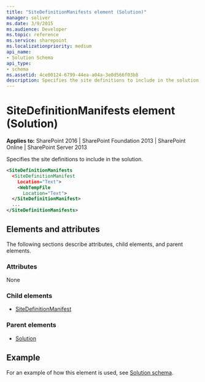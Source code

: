 ```yaml
---
title: "SiteDefinitionManifests element (Solution)"
manager: soliver
ms.date: 3/9/2015
ms.audience: Developer
ms.topic: reference
ms.service: sharepoint
ms.localizationpriority: medium
api_name:
- Solution Schema
api_type:
- schema
ms.assetid: 4ce00124-6799-44ea-a04a-3e0d566f03b8
description: Specifies the site definitions to include in the solution.
---
```


# SiteDefinitionManifests element (Solution)

**Applies to:** SharePoint 2016 | SharePoint Foundation 2013 | SharePoint Online | SharePoint Server 2013
  
Specifies the site definitions to include in the solution.
  
```XML
<SiteDefinitionManifests
  <SiteDefinitionManifest
    Location="Text">
    <WebTempFile
      Location="Text">
  </SiteDefinitionManifest>
  ...
</SiteDefinitionManifests>
```

## Elements and attributes

The following sections describe attributes, child elements, and parent elements.

### Attributes

None
   
### Child elements

- [SiteDefinitionManifest](sitedefinitionmanifest-element-solution.md)
   
### Parent elements

- [Solution](solution-element-solution.md)
   
## Example

For an example of how this element is used, see [Solution schema](solution-schema.md).
  

